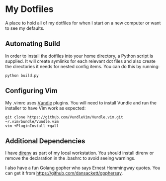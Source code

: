 # My Dotfiles

A place to hold all of my dotfiles for when I start on a new computer or want to see my defaults.

## Automating Build

In order to install the dotfiles into your home directory, a Python script is
supplied. It will create symlinks for each relevant dot files and also create
the directories it needs for nested config items. You can do this by running:

```
python build.py
```

## Configuring Vim

My .vimrc uses [Vundle](https://github.com/VundleVim/Vundle.vim) plugins. You
will need to install Vundle and run the installer to have Vim work as expected:

```
git clone https://github.com/VundleVim/Vundle.vim.git ~/.vim/bundle/Vundle.vim
vim +PluginInstall +qall
```

## Additional Dependencies

I have [direnv](https://direnv.net/) as part of my local workstation. You
should install direnv or remove the declaration in the .bashrc to avoid seeing
warnings.

I also have a fun Golang gopher who says Ernest Hemmingway quotes. You can get
it from [https://github,com/dansackett/gophersay](https://github,com/dansackett/gophersay).
